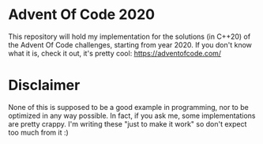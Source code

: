 # Advent Of Code 2020

 This repository will hold my implementation for the solutions (in C++20) of the Advent Of Code challenges, starting from year 2020. If you don't know what it is, check it out, it's pretty cool: https://adventofcode.com/

# Disclaimer

None of this is supposed to be a good example in programming, nor to be optimized in any way possible. In fact, if you ask me, some implementations are pretty crappy. I'm writing these "just to make it work" so don't expect too much from it :)